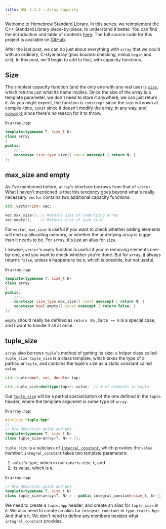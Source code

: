 ```yaml
---
title: HSL 1.1.3 – Array Capacity
---
```


Welcome to Homebrew Standard Library. In this series, we reimplement the C++ Standard Library piece-by-piece, to understand it better. You can find the introduction and table of contents [here][IntroPost]. The full source code for this project is available on [GitHub][GitHubRepo].

After the last post, we can do just about everything with `array` that we could with an ordinary, C-style array (plus bounds-checking, minus `begin` and `end`). In this post, we'll begin to add to that, with capacity functions.

## Size

The simplest capacity function (and the only one with any real use) is [`size`][StdArraySize], which returns just what its name implies. Since the size of the array is a template parameter, we don't need to store it anywhere, we can just return it. As you might expect, the function is `constexpr` since the size is known at compile-time, `const` since it doesn't modify the array, in any way, and [`noexcept`][Noexcept] since there's no reason for it to throw.

In `array.hpp`:

```cpp
template<typename T, size_t N>
class array
{
public:
    // ...
    constexpr size_type size() const noexcept { return N; }
};
```

## max_size and empty

As I've mentioned before, `array`'s interface borrows from that of `vector`. What I haven't mentioned is that this tendency goes beyond what's really necessary. `vector` contains two additional capacity functions:

```cpp
std::vector<int> vec;

vec.max_size(); // Returns size of underlying array
vec.empty();    // Returns true if size is 0
```

For `vector`, `max_size` is useful if you want to check whether adding elements will end up allocating memory, or whether the underlying array is bigger than it needs to be. For `array`, [it's][StdArrayMaxSize] just an alias for `size`.

Likewise, `vector`'s `empty` function is useful if you're removing elements one-by-one, and you want to check whether you're done. But for `array`, [it][StdArrayEmpty] always returns `false`, unless `N` happens to be `0`, which is possible, but not useful.

In `array.hpp`:

```cpp
template<typename T, size_t N>
class array
{
public:
    // ...
    constexpr size_type max_size() const noexcept { return N; }
    constexpr bool empty() const noexcept { return false; }
};
```

`empty` should really be defined as `return !N;`, but `N == 0` is a special case, and I want to handle it all at once.

## tuple_size

`array` also borrows `tuple`'s method of getting its size: a helper class called `tuple_size`. `tuple_size` is a class template, which takes the type of a particular `tuple`, and contains the tuple's size as a static constant called `value`.

```cpp
std::tuple<bool, int, double> tup;

std::tuple_size<decltype(tup)>::value;  // # of elements in tuple
```

Our [`tuple_size`][StdTupleSizeStdArray] will be a partial specialization of the one defined in the `tuple` header, where the template argument is some type of `array`.

In `array.hpp`:

```cpp
#include "tuple.hpp"
// ...
// B/w deduction guide and get
template<typename T, size_t N>
class tuple_size<array<T, N> > {};
```

`tuple_size` is a subclass of [`integral_constant`][StdIntegralConstant], which provides the `value` member. `integral_constant` takes two template parameters:

1. `value`'s type, which in our case is `size_t`, and
2. Its value, which is `N`.

In `array.hpp`:

```cpp
// B/w deduction guide and get
template<typename T, size_t N>
class tuple_size<array<T, N> > : public integral_constant<size_t, N> {};
```

We need to create a `tuple.hpp` header, and create an alias for `tuple_size` in it. We also need to create an alias for `integral_constant` in `type_traits.hpp`. And that's it. We don't need to define any members besides what `integral_constant` provides.

[IntroPost]: /hsl/2018/11/16/introduction.html
[GitHubRepo]: https://github.com/bobcarterirl/homebrew-standard-library
[StdArraySize]: https://en.cppreference.com/w/cpp/container/array/size
[Noexcept]: https://en.cppreference.com/w/cpp/language/noexcept_spec
[StdArrayMaxSize]: https://en.cppreference.com/w/cpp/container/array/max_size
[StdArrayEmpty]: https://en.cppreference.com/w/cpp/container/array/empty
[StdTupleSizeStdArray]: https://en.cppreference.com/w/cpp/container/array/tuple_size
[StdIntegralConstant]: https://en.cppreference.com/w/cpp/types/integral_constant
